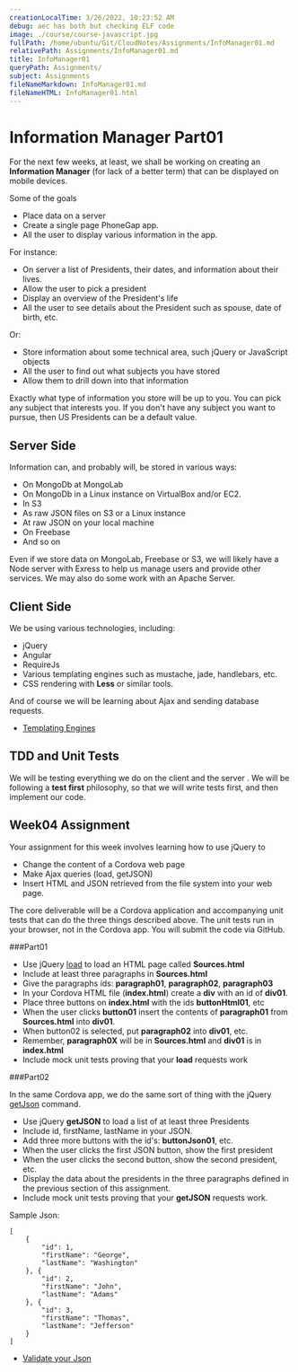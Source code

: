 ```yaml
---
creationLocalTime: 3/26/2022, 10:23:52 AM
debug: aec has both but checking ELF code
image: ./course/course-javascript.jpg
fullPath: /home/ubuntu/Git/CloudNotes/Assignments/InfoManager01.md
relativePath: Assignments/InfoManager01.md
title: InfoManager01
queryPath: Assignments/
subject: Assignments
fileNameMarkdown: InfoManager01.md
fileNameHTML: InfoManager01.html
---
```



<!-- toc -->
<!-- tocstop -->

Information Manager Part01
==========================

For the next few weeks, at least, we shall be working on
creating an **Information Manager** (for lack of a better
term) that can be displayed on mobile devices.

Some of the goals

- Place data on a server
- Create a single page PhoneGap app.
- All the user to display various information in the app.

For instance:

- On server a list of Presidents, their dates, and information about their lives.
- Allow the user to pick a president
- Display an overview of the President's life
- All the user to see details about the President such as spouse, date of birth, etc.

Or:

- Store information about some technical area, such jQuery or JavaScript objects
- All the user to find out what subjects you have stored
- Allow them to drill down into that information

Exactly what type of information you store will be up to you. You
can pick any subject that interests you. If you don't have any
subject you want to pursue, then US Presidents can be a default
value.

Server Side
-----------

Information can, and probably will, be stored in various
ways:

- On MongoDb at MongoLab
- On MongoDb in a Linux instance on VirtualBox and/or EC2.
- In S3
- As raw JSON files on S3 or a Linux instance
- At raw JSON on your local machine
- On Freebase
- And so on

Even if we store data on MongoLab, Freebase or S3, we will likely 
have a Node server with Exress to help us manage users and provide
other services. We may also do some work with an Apache Server.

Client Side
-----------

We be using various technologies, including:

- jQuery
- Angular
- RequireJs
- Various templating engines such as mustache, jade, handlebars, etc.
- CSS rendering with **Less** or similar tools.

And of course we will be learning about Ajax and sending database 
requests.

- [Templating Engines](http://engineering.linkedin.com/frontend/client-side-templating-throwdown-mustache-handlebars-dustjs-and-more)

TDD and Unit Tests
----------

We will be testing everything we do on the client and the server .
We will be following a **test first** philosophy, so that we will
write tests first, and then implement our code.

Week04 Assignment
-----------------

Your assignment for this week involves learning how to use jQuery to

- Change the content of a Cordova web page
- Make Ajax queries (load, getJSON)
- Insert HTML and JSON retrieved from the file system into your web page.

The core deliverable will be a Cordova application and accompanying 
unit tests that can do the three things described above. The unit 
tests run in your browser, not in the Cordova app. You will submit 
the code via GitHub.

###Part01

- Use jQuery [load](http://api.jquery.com/load/) to load an HTML page called **Sources.html**
- Include at least three paragraphs in **Sources.html**
- Give the paragraphs ids: **paragraph01**, **paragraph02**, **paragraph03**
- In your Cordova HTML file (**index.html**) create a **div** with an id of **div01**.
- Place three buttons on **index.html** with the ids **buttonHtml01**, etc
- When the user clicks **button01** insert the contents of **paragraph01** from **Sources.html** into **div01**. 
- When button02 is selected, put **paragraph02** into **div01**, etc.
- Remember, **paragraph0X** will be in **Sources.html** and **div01** is in **index.html**
- Include mock unit tests proving that your **load** requests work

###Part02

In the same Cordova app, we do the same sort of thing with the jQuery 
[getJson](http://api.jquery.com/jquery.getjson/) command.

- Use jQuery **getJSON** to load a list of at least three Presidents
- Include id, firstName, lastName in your JSON.
- Add three more buttons with the id's: **buttonJson01**, etc.
- When the user clicks the first JSON button, show the first president
- When the user clicks the second button, show the second president, etc.
- Display the data about the presidents in the three paragraphs 
defined in the previous section of this assignment. 
- Include mock unit tests proving that your **getJSON** requests work.

Sample Json:

```
[
    {
        "id": 1,
        "firstName": "George",
        "lastName": "Washington"
    }, {
        "id": 2,
        "firstName": "John",
        "lastName": "Adams"
    }, {
        "id": 3,
        "firstName": "Thomas",      
        "lastName": "Jefferson"
    }
]
```


- [Validate your Json](http://jsonlint.com/)
